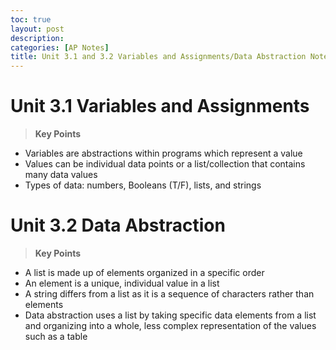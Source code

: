 ```yaml
---
toc: true
layout: post
description: 
categories: [AP Notes]
title: Unit 3.1 and 3.2 Variables and Assignments/Data Abstraction Notes
---
```


# Unit 3.1 Variables and Assignments

> **Key Points**
- Variables are abstractions within programs which represent a value
- Values can be individual data points or a list/collection that contains many data values
- Types of data: numbers, Booleans (T/F), lists, and strings

# Unit 3.2 Data Abstraction

> **Key Points**
- A list is made up of elements organized in a specific order
- An element is a unique, individual value in a list
- A string differs from a list as it is a sequence of characters rather than elements
- Data abstraction uses a list by taking specific data elements from a list and organizing into a whole, less complex representation of the values such as a table
